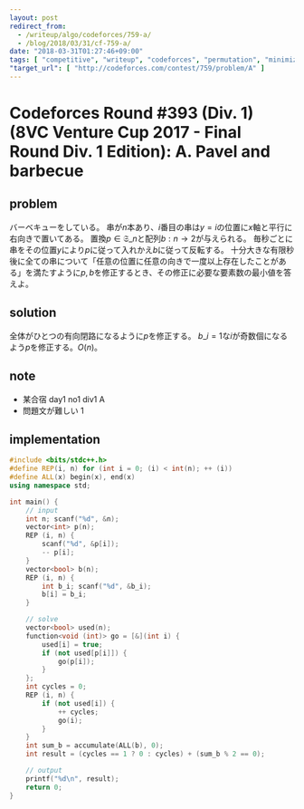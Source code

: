 ```yaml
---
layout: post
redirect_from:
  - /writeup/algo/codeforces/759-a/
  - /blog/2018/03/31/cf-759-a/
date: "2018-03-31T01:27:46+09:00"
tags: [ "competitive", "writeup", "codeforces", "permutation", "minimize" ]
"target_url": [ "http://codeforces.com/contest/759/problem/A" ]
---
```


# Codeforces Round #393 (Div. 1) (8VC Venture Cup 2017 - Final Round Div. 1 Edition): A. Pavel and barbecue

## problem

バーベキューをしている。
串が$n$本あり、$i$番目の串は$y = i$の位置に$x$軸と平行に右向きで置いてある。
置換$p \in \mathfrak{S}\_n$と配列$b : n \to 2$が与えられる。
毎秒ごとに串をその位置$y$により$p$に従って入れかえ$b$に従って反転する。
十分大きな有限秒後に全ての串について「任意の位置に任意の向きで一度以上存在したことがある」を満たすように$p, b$を修正するとき、その修正に必要な要素数の最小値を答えよ。

## solution

全体がひとつの有向閉路になるように$p$を修正する。
$b\_i = 1$な$i$が奇数個になるよう$p$を修正する。$O(n)$。

## note

-   某合宿 day1 no1 div1 A
-   問題文が難しい 1

## implementation

``` c++
#include <bits/stdc++.h>
#define REP(i, n) for (int i = 0; (i) < int(n); ++ (i))
#define ALL(x) begin(x), end(x)
using namespace std;

int main() {
    // input
    int n; scanf("%d", &n);
    vector<int> p(n);
    REP (i, n) {
        scanf("%d", &p[i]);
        -- p[i];
    }
    vector<bool> b(n);
    REP (i, n) {
        int b_i; scanf("%d", &b_i);
        b[i] = b_i;
    }

    // solve
    vector<bool> used(n);
    function<void (int)> go = [&](int i) {
        used[i] = true;
        if (not used[p[i]]) {
            go(p[i]);
        }
    };
    int cycles = 0;
    REP (i, n) {
        if (not used[i]) {
            ++ cycles;
            go(i);
        }
    }
    int sum_b = accumulate(ALL(b), 0);
    int result = (cycles == 1 ? 0 : cycles) + (sum_b % 2 == 0);

    // output
    printf("%d\n", result);
    return 0;
}
```
